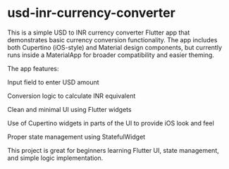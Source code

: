 # usd-inr-currency-converter

This is a simple USD to INR currency converter Flutter app that demonstrates basic currency conversion functionality. The app includes both Cupertino (iOS-style) and Material design components, but currently runs inside a MaterialApp for broader compatibility and easier theming.

The app features:

Input field to enter USD amount

Conversion logic to calculate INR equivalent

Clean and minimal UI using Flutter widgets

Use of Cupertino widgets in parts of the UI to provide iOS look and feel

Proper state management using StatefulWidget

This project is great for beginners learning Flutter UI, state management, and simple logic implementation.
